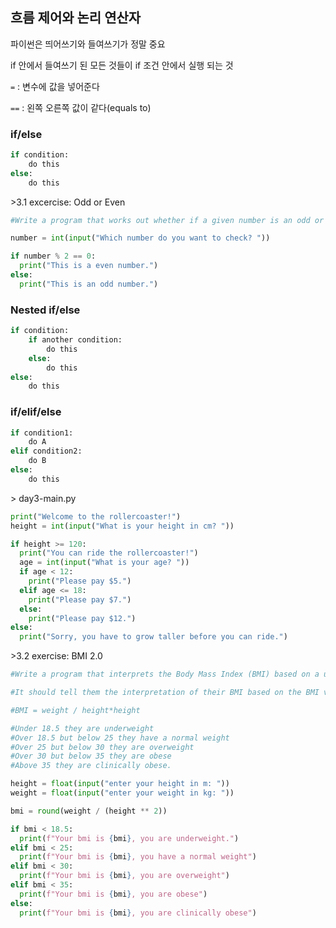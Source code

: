 ## 흐름 제어와 논리 연산자

파이썬은 띄어쓰기와 들여쓰기가 정말 중요

if 안에서 들여쓰기 된 모든 것들이 if 조건 안에서 실행 되는 것

`=` : 변수에 값을 넣어준다

`==` : 왼쪽 오른쪽 값이 같다(equals to)

### if/else

```python
if condition:
    do this
else:
    do this
```

\>3.1 excercise: Odd or Even

```python
#Write a program that works out whether if a given number is an odd or even number.

number = int(input("Which number do you want to check? "))

if number % 2 == 0:
  print("This is a even number.")
else:
  print("This is an odd number.")
```

### Nested if/else

```python
if condition:
    if another condition:
        do this
    else:
        do this
else:
    do this
```

### if/elif/else

```python
if condition1:
    do A
elif condition2:
    do B
else:
    do this
```

\> day3-main.py

```python
print("Welcome to the rollercoaster!")
height = int(input("What is your height in cm? "))

if height >= 120:
  print("You can ride the rollercoaster!")
  age = int(input("What is your age? "))
  if age < 12:
    print("Please pay $5.")
  elif age <= 18:
    print("Please pay $7.")
  else:
    print("Please pay $12.")
else:
  print("Sorry, you have to grow taller before you can ride.")
```

\>3.2 exercise: BMI 2.0

```python
#Write a program that interprets the Body Mass Index (BMI) based on a user's weight and height.

#It should tell them the interpretation of their BMI based on the BMI value.

#BMI = weight / height*height

#Under 18.5 they are underweight
#Over 18.5 but below 25 they have a normal weight
#Over 25 but below 30 they are overweight
#Over 30 but below 35 they are obese
#Above 35 they are clinically obese.

height = float(input("enter your height in m: "))
weight = float(input("enter your weight in kg: "))

bmi = round(weight / (height ** 2))

if bmi < 18.5:
  print(f"Your bmi is {bmi}, you are underweight.")
elif bmi < 25:
  print(f"Your bmi is {bmi}, you have a normal weight")
elif bmi < 30:
  print(f"Your bmi is {bmi}, you are overweight")
elif bmi < 35:
  print(f"Your bmi is {bmi}, you are obese")
else:
  print(f"Your bmi is {bmi}, you are clinically obese")
```

